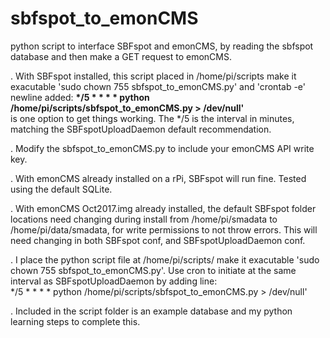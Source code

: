# sbfspot_to_emonCMS
python script to interface SBFspot and emonCMS, by reading the sbfspot database and then make a GET request to emonCMS.

. With SBFspot installed, this script placed in /home/pi/scripts make it exacutable 'sudo chown 755 sbfspot_to_emonCMS.py' and 'crontab -e' newline added:
__*/5 * * * * python /home/pi/scripts/sbfspot_to_emonCMS.py > /dev/null'__</br>
is one option to get things working. The */5 is the interval in minutes, matching the SBFspotUploadDaemon default recommendation.

. Modify the sbfspot_to_emonCMS.py to include your emonCMS API write key.

. With emonCMS already installed on a rPi, SBFspot will run fine. Tested using the default SQLite.

. With emonCMS Oct2017.img already installed, the default SBFspot folder locations need changing during install from /home/pi/smadata to /home/pi/data/smadata, for write permissions to not throw errors. This will need changing in both SBFspot conf, and SBFspotUploadDaemon conf.

. I place the python script file at /home/pi/scripts/  make it exacutable 'sudo chown 755 sbfspot_to_emonCMS.py'. Use cron to initiate at the same interval as SBFspotUploadDaemon by adding line: <br/>
*/5 * * * * python /home/pi/scripts/sbfspot_to_emonCMS.py > /dev/null'

. Included in the script folder is an example database and my python learning steps to complete this.
